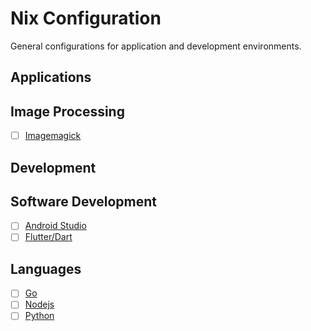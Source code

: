 # Nix Configuration

General configurations for application and development environments.

## Applications

## Image Processing

- [ ] [Imagemagick](https://github.com/rosera/nix-shell-pack/tree/main/applications/imagemagick/README.md/README.md/README.md/README.md/README.md/README.md/README.md/README.md)


## Development

## Software Development

- [ ] [Android Studio]()
- [ ] [Flutter/Dart]()

## Languages

- [ ] [Go](https://github.com/rosera/nix-shell-pack/blob/main/development/nix-go/README.md)
- [ ] [Nodejs](https://github.com/rosera/nix-shell-pack/blob/main/development/nix-nodejs/README.md)
- [ ] [Python](https://github.com/rosera/nix-shell-pack/blob/main/development/nix-python/README.md)
